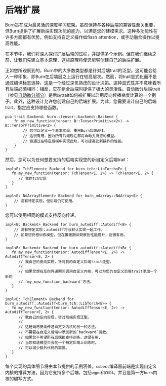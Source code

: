 # 后端扩展

Burn旨在成为最灵活的深度学习框架。虽然保持与各种后端的兼容性至关重要，但Burn提供了扩展后端实现功能的能力，以满足您的建模需求。这种多功能性在许多方面都有优势，例如支持自定义操作如flash attention，或手动融合操作以提高性能。

在本节中，我们将深入探讨扩展后端的过程，并提供多个示例。但在我们继续之前，让我们先建立基本原理，这些原理将使您能够创建自己的后端扩展。

正如您所观察到的，Burn中的大多数类型都是针对后端trait的泛型。这可能会给人一种印象，即Burn在后端层之上运行在较高层次。然而，将trait显式化而不是通过编译标志选择，这是一个经过深思熟虑的设计决策。这种显式性并不意味着所有后端必须相同；相反，它在组合后端时提供了极大的灵活性。自动微分后端trait（参见[自动微分部分](../../building-blocks/autodiff.md)）是后端trait如何被扩展以启用反向传播梯度计算的一个例子。此外，这种设计允许您创建自己的后端扩展。为此，您需要设计自己的后端trait，指定应支持哪些函数。

```rust, ignore
pub trait Backend: burn::tensor::backend::Backend {
    fn my_new_function(tensor: B::TensorPrimitive<2>) -> B::TensorPrimitive<2> {
        // 您可以定义一个基本实现，重用Burn后端API。
        // 这很有用，因为所有后端现在都将自动支持您的模型。
        // 但通过在特定后端中实现此块，可以提高此新操作的性能。
    }
}
```

然后，您可以为任何想要支持的后端实现您的新自定义后端trait：

```rust, ignore
impl<E: TchElement> Backend for burn_tch::LibTorch<E> {
   fn my_new_function(tensor: TchTensor<E, 2>) -> TchTensor<E, 2> {
      // 我的Tch实现
   }
}

impl<E: NdArrayElement> Backend for burn_ndarray::NdArray<E> {
    // 没有特定实现，但后端仍可使用。
}
```

您可以使用相同的模式支持反向传递。

```rust, ignore
impl<B: Backend> Backend for burn_autodiff::Autodiff<B> {
    // 没有特定实现；autodiff将与默认实现一起工作。
    // 如果您仍想训练模型，但在推理期间观察到性能提升，这很有用。
}

impl<B: Backend> Backend for burn_autodiff::Autodiff<B> {
   fn my_new_function(tensor: AutodiffTensor<E, 2>) -> AutodiffTensor<E, 2> {
      // 我自己的反向实现，针对我的自定义后端trait泛型。
      //
      // 如果您想在反向传递期间调用自定义内核，可以为您的自定义后端trait添加一个新的
      // `my_new_function_backward`方法。
   }
}

impl<E: TchElement> Backend for burn_autodiff::Autodiff<burn_tch::LibTorch<E>> {
   fn my_new_function(tensor: AutodiffTensor<E, 2>) -> AutodiffTensor<E, 2> {
      // 我自己的反向实现，针对后端实现泛型。
      //
      // 这是调用反向传递自定义内核的另一种方法，
      // 不需要在自定义后端中添加新的`backward`函数。
      // 如果您不希望所有后端都支持训练，这很有用，
      // 当您知道模型只会在一个特定后端上训练时，
      // 可以减少额外代码的需要。
   }
}
```

每个实现的具体细节将由本节提供的示例涵盖。`cubecl`编译器前端是实现自定义内核的推荐方法，因为它支持多个后端，包括`wgpu`和`CUDA`，并且是第一方`burn`内核的编写方式。